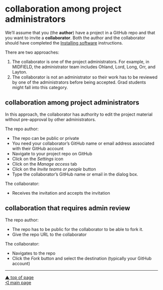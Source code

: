 collaboration among project administrators
================

We’ll assume that you (the **author**) have a project in a GitHub repo
and that you want to invite a **collaborator**. Both the author and the
collaborator should have completed the [Installing
software](p001-install-software.md) instructions.

There are two approaches:

1.  The collaborator is one of the project administrators. For example,
    in MIDFIELD, the administrator team includes Ohland, Lord, Long,
    Orr, and Layton.
2.  The collaborator is not an administrator so their work has to be
    reviewed by one of the administrators before being accepted. Grad
    students might fall into this category.

## collaboration among project administrators

In this approach, the collaborator has authority to edit the project
material without pre-approval by other administrators.

The repo author:

-   The repo can be public or private
-   You need your collaborator’s GitHub name or email address associated
    with their GitHub account
-   Navigate to your project repo on GitHub
-   Click on the *Settings* icon
-   Click on the *Manage access* tab
-   Click on the *Invite teams or people* button
-   Type the collaborator’s GitHub name or email in the dialog box.

The collaborator:

-   Receives the invitation and accepts the invitation

## collaboration that requires admin review

The repo author:

-   The repo has to be public for the collaborator to be able to fork
    it.
-   Give the repo URL to the collaborator

The collaborator:

-   Navigates to the repo
-   Click the *Fork* button and select the destination (typically your
    GitHub account)

------------------------------------------------------------------------

<a href="#top">▲ top of page</a>  
[◁ main page](../README.md)
